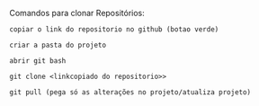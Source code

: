 Comandos para clonar Repositórios:

    copiar o link do repositorio no github (botao verde)

    criar a pasta do projeto

    abrir git bash

    git clone <linkcopiado do repositorio>>

    git pull (pega só as alterações no projeto/atualiza projeto)

    